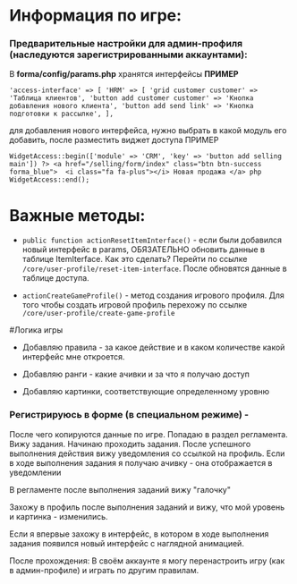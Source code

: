 # Информация по игре:

### Предварительные настройки для админ-профиля (наследуются зарегистрированными аккаунтами):


В **forma/config/params.php** хранятся интерфейсы **ПРИМЕР**

`'access-interface' => [
'HRM' => [
'grid customer customer' => 'Таблица клиентов',
'button add customer customer' => 'Кнопка добавления нового клиента',
'button add send link' => 'Кнопка подготовки к рассылке',
],`

 для добавления нового интерфейса, нужно выбрать в какой модуль его добавить, после разместить виджет доступа ПРИМЕР 

`WidgetAccess::begin(['module' => 'СRM', 'key' => 'button add selling main']) ?>
<a href="/selling/form/index" class="btn btn-success forma_blue"> 
<i class="fa fa-plus"></i> Новая продажа </a>
php WidgetAccess::end();`

# Важные методы:

* `
public function actionResetItemInterface()
` - если были добавился новый интерфейс в params, ОБЯЗАТЕЛЬНО обновить данные в таблице ItemIterface. 
  Как это сделать? Перейти по ссылке `/core/user-profile/reset-item-interface`. После обновятся 
  данные в таблице доступа.

* `
actionCreateGameProfile()
` - метод создания игрового профиля. Для того чтобы создать игровой профиль перехожу по ссылке `/core/user-profile/create-game-profile` 

#Логика игры 

* Добавляю правила - за какое действие и в каком количестве какой интерфейс мне откроется.

* Добавляю ранги - какие ачивки и за что я получаю доступ

* Добавляю картинки, соответствующие определенному уровню

### Регистрируюсь в форме (в специальном режиме) -

После чего копируются данные по игре. Попадаю в раздел регламента. Вижу задания.
Начинаю проходить задания. После успешного выполнения действия вижу уведомления со ссылкой на профиль.
Если в ходе выполнения задания я получаю ачивку - она отображается в уведомлении

В регламенте после выполнения заданий вижу "галочку"

Захожу в профиль после выполнения заданий и вижу, что мой уровень и картинка - изменились.

Если я впервые захожу в интерфейс, в котором в ходе выполнения задания появился новый интерфейс с наглядной анимацией.

После прохождения:
В своём аккаунте я могу перенастроить игру (как в админ-профиле) и играть по другим правилам.